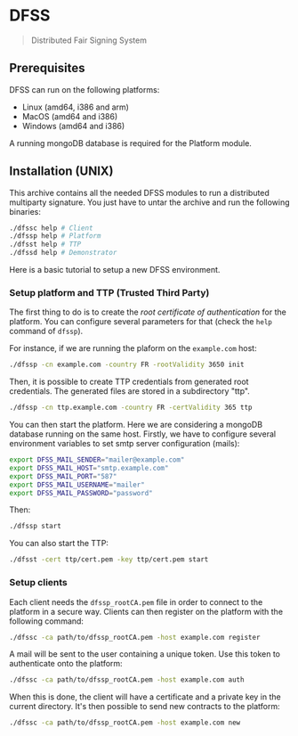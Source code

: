 DFSS
====
> Distributed Fair Signing System

Prerequisites
-------------

DFSS can run on the following platforms:

- Linux (amd64, i386 and arm)
- MacOS (amd64 and i386)
- Windows (amd64 and i386)

A running mongoDB database is required for the Platform module.

Installation (UNIX)
-------------------

This archive contains all the needed DFSS modules to run a distributed multiparty signature.
You just have to untar the archive and run the following binaries:

```bash
./dfssc help # Client
./dfssp help # Platform
./dfsst help # TTP
./dfssd help # Demonstrator
```

Here is a basic tutorial to setup a new DFSS environment.

### Setup platform and TTP (Trusted Third Party)

The first thing to do is to create the *root certificate of authentication* for the platform.
You can configure several parameters for that (check the `help` command of `dfssp`).

For instance, if we are running the plaform on the `example.com` host:

```bash
./dfssp -cn example.com -country FR -rootValidity 3650 init
```

Then, it is possible to create TTP credentials from generated root credentials.
The generated files are stored in a subdirectory "ttp".

```bash
./dfssp -cn ttp.example.com -country FR -certValidity 365 ttp
```

You can then start the platform. Here we are considering a mongoDB database running on the same host.
Firstly, we have to configure several environment variables to set smtp server configuration (mails):

```bash
export DFSS_MAIL_SENDER="mailer@example.com"
export DFSS_MAIL_HOST="smtp.example.com"
export DFSS_MAIL_PORT="587"
export DFSS_MAIL_USERNAME="mailer"
export DFSS_MAIL_PASSWORD="password"
```

Then:

```bash
./dfssp start
```

You can also start the TTP:

```bash
./dfsst -cert ttp/cert.pem -key ttp/cert.pem start
```

### Setup clients

Each client needs the `dfssp_rootCA.pem` file in order to connect to the platform in a secure way.
Clients can then register on the platform with the following command:

```bash
./dfssc -ca path/to/dfssp_rootCA.pem -host example.com register
```

A mail will be sent to the user containing a unique token. Use this token to authenticate onto the platform:

```bash
./dfssc -ca path/to/dfssp_rootCA.pem -host example.com auth
```

When this is done, the client will have a certificate and a private key in the current directory.
It's then possible to send new contracts to the platform:

```bash
./dfssc -ca path/to/dfssp_rootCA.pem -host example.com new
```
